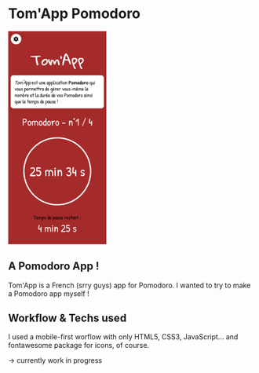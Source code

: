 # Tom'App Pomodoro
<img src="/images/screenshot.png" style="width:200px;"/>

## A Pomodoro App !
Tom'App is a French (srry guys) app for Pomodoro. I wanted to try to make a Pomodoro app myself !

## Workflow & Techs used
I used a mobile-first worflow with only HTML5, CSS3, JavaScript... and fontawesome package for icons, of course.

-> currently work in progress
